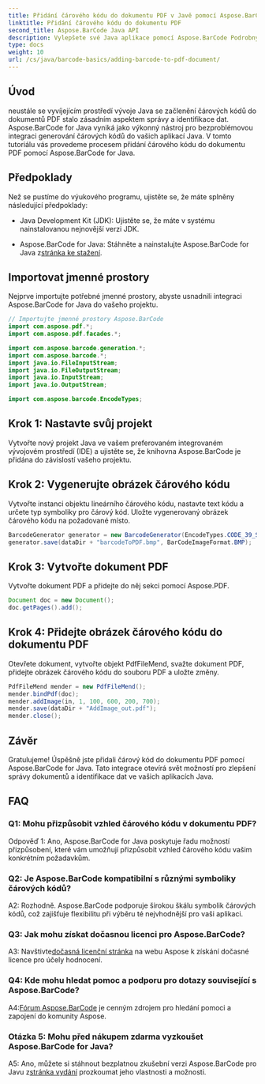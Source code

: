 ```yaml
---
title: Přidání čárového kódu do dokumentu PDF v Javě pomocí Aspose.BarCode
linktitle: Přidání čárového kódu do dokumentu PDF
second_title: Aspose.BarCode Java API
description: Vylepšete své Java aplikace pomocí Aspose.BarCode Podrobný průvodce přidáváním čárových kódů do dokumentů PDF.
type: docs
weight: 10
url: /cs/java/barcode-basics/adding-barcode-to-pdf-document/
---
```

## Úvod

neustále se vyvíjejícím prostředí vývoje Java se začlenění čárových kódů do dokumentů PDF stalo zásadním aspektem správy a identifikace dat. Aspose.BarCode for Java vyniká jako výkonný nástroj pro bezproblémovou integraci generování čárových kódů do vašich aplikací Java. V tomto tutoriálu vás provedeme procesem přidání čárového kódu do dokumentu PDF pomocí Aspose.BarCode for Java.

## Předpoklady

Než se pustíme do výukového programu, ujistěte se, že máte splněny následující předpoklady:

- Java Development Kit (JDK): Ujistěte se, že máte v systému nainstalovanou nejnovější verzi JDK.

-  Aspose.BarCode for Java: Stáhněte a nainstalujte Aspose.BarCode for Java z[stránka ke stažení](https://releases.aspose.com/barcode/java/).

## Importovat jmenné prostory

Nejprve importujte potřebné jmenné prostory, abyste usnadnili integraci Aspose.BarCode for Java do vašeho projektu.

```java
// Importujte jmenné prostory Aspose.BarCode
import com.aspose.pdf.*;
import com.aspose.pdf.facades.*;

import com.aspose.barcode.generation.*;
import com.aspose.barcode.*;
import java.io.FileInputStream;
import java.io.FileOutputStream;
import java.io.InputStream;
import java.io.OutputStream;

import com.aspose.barcode.EncodeTypes;
```

## Krok 1: Nastavte svůj projekt

Vytvořte nový projekt Java ve vašem preferovaném integrovaném vývojovém prostředí (IDE) a ujistěte se, že knihovna Aspose.BarCode je přidána do závislostí vašeho projektu.

## Krok 2: Vygenerujte obrázek čárového kódu

Vytvořte instanci objektu lineárního čárového kódu, nastavte text kódu a určete typ symboliky pro čárový kód. Uložte vygenerovaný obrázek čárového kódu na požadované místo.

```java
BarcodeGenerator generator = new BarcodeGenerator(EncodeTypes.CODE_39_STANDARD, "1234567");
generator.save(dataDir + "barcodeToPDF.bmp", BarCodeImageFormat.BMP);
```

## Krok 3: Vytvořte dokument PDF

Vytvořte dokument PDF a přidejte do něj sekci pomocí Aspose.PDF.

```java
Document doc = new Document();
doc.getPages().add();
```

## Krok 4: Přidejte obrázek čárového kódu do dokumentu PDF

Otevřete dokument, vytvořte objekt PdfFileMend, svažte dokument PDF, přidejte obrázek čárového kódu do souboru PDF a uložte změny.

```java
PdfFileMend mender = new PdfFileMend();
mender.bindPdf(doc);
mender.addImage(in, 1, 100, 600, 200, 700);
mender.save(dataDir + "AddImage_out.pdf");
mender.close();
```

## Závěr

Gratulujeme! Úspěšně jste přidali čárový kód do dokumentu PDF pomocí Aspose.BarCode for Java. Tato integrace otevírá svět možností pro zlepšení správy dokumentů a identifikace dat ve vašich aplikacích Java.

## FAQ

### Q1: Mohu přizpůsobit vzhled čárového kódu v dokumentu PDF?

Odpověď 1: Ano, Aspose.BarCode for Java poskytuje řadu možností přizpůsobení, které vám umožňují přizpůsobit vzhled čárového kódu vašim konkrétním požadavkům.

### Q2: Je Aspose.BarCode kompatibilní s různými symboliky čárových kódů?

A2: Rozhodně. Aspose.BarCode podporuje širokou škálu symbolik čárových kódů, což zajišťuje flexibilitu při výběru té nejvhodnější pro vaši aplikaci.

### Q3: Jak mohu získat dočasnou licenci pro Aspose.BarCode?

 A3: Navštivte[dočasná licenční stránka](https://purchase.aspose.com/temporary-license/) na webu Aspose k získání dočasné licence pro účely hodnocení.

### Q4: Kde mohu hledat pomoc a podporu pro dotazy související s Aspose.BarCode?

 A4:[Fórum Aspose.BarCode](https://forum.aspose.com/c/barcode/13) je cenným zdrojem pro hledání pomoci a zapojení do komunity Aspose.

### Otázka 5: Mohu před nákupem zdarma vyzkoušet Aspose.BarCode for Java?

 A5: Ano, můžete si stáhnout bezplatnou zkušební verzi Aspose.BarCode pro Javu z[stránka vydání](https://releases.aspose.com/) prozkoumat jeho vlastnosti a možnosti.